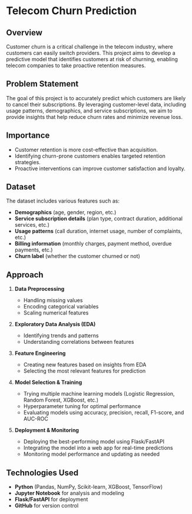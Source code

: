 # Telecom Churn Prediction

## Overview
Customer churn is a critical challenge in the telecom industry, where customers can easily switch providers. This project aims to develop a predictive model that identifies customers at risk of churning, enabling telecom companies to take proactive retention measures.

## Problem Statement
The goal of this project is to accurately predict which customers are likely to cancel their subscriptions. By leveraging customer-level data, including usage patterns, demographics, and service subscriptions, we aim to provide insights that help reduce churn rates and minimize revenue loss.

## Importance
- Customer retention is more cost-effective than acquisition.
- Identifying churn-prone customers enables targeted retention strategies.
- Proactive interventions can improve customer satisfaction and loyalty.

## Dataset
The dataset includes various features such as:
- **Demographics** (age, gender, region, etc.)
- **Service subscription details** (plan type, contract duration, additional services, etc.)
- **Usage patterns** (call duration, internet usage, number of complaints, etc.)
- **Billing information** (monthly charges, payment method, overdue payments, etc.)
- **Churn label** (whether the customer churned or not)

## Approach
1. **Data Preprocessing**
   - Handling missing values
   - Encoding categorical variables
   - Scaling numerical features

2. **Exploratory Data Analysis (EDA)**
   - Identifying trends and patterns
   - Understanding correlations between features

3. **Feature Engineering**
   - Creating new features based on insights from EDA
   - Selecting the most relevant features for prediction

4. **Model Selection & Training**
   - Trying multiple machine learning models (Logistic Regression, Random Forest, XGBoost, etc.)
   - Hyperparameter tuning for optimal performance
   - Evaluating models using accuracy, precision, recall, F1-score, and AUC-ROC

5. **Deployment & Monitoring**
   - Deploying the best-performing model using Flask/FastAPI
   - Integrating the model into a web app for real-time predictions
   - Monitoring model performance and updating as needed

## Technologies Used
- **Python** (Pandas, NumPy, Scikit-learn, XGBoost, TensorFlow)
- **Jupyter Notebook** for analysis and modeling
- **Flask/FastAPI** for deployment
- **GitHub** for version control

